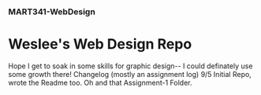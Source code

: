 ### MART341-WebDesign
# Weslee's Web Design Repo
Hope I get to soak in some skills for graphic design-- I could definately use some growth there!
Changelog (mostly an assignment log)
9/5 Initial Repo, wrote the Readme too. Oh and that Assignment-1 Folder. 

